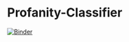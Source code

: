 # Profanity-Classifier

[![Binder](https://mybinder.org/badge_logo.svg)](https://mybinder.org/v2/gh/gavishap/Profanity-Classifier/main?labpath=Data%20Science%20Project%20.ipynb)
